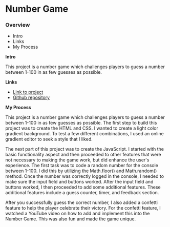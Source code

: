 # Number Game

### Overview

* Intro
* Links
* My Process

**Intro**

This project is a number game which challenges players to guess a number between 1-100 in as few guesses as possible. 

**Links**

* [Link to project](https://jtitak06.github.io/Number_Game/)
* [Github repository](https://github.com/jtitak06/Number_Game)

**My Process**

This project is a number game which challenges players to guess a number between 1-100 in as few guesses as possible. The first step to build this project was to create the HTML and CSS. I wanted to create a light color gradient background. To test a few different combinations, I used an online gradient editor to seek a style that I liked.

The next part of this project was to create the JavaScript. I started with the basic functionality aspect and then proceeded to other features that were not necessary to making the game work, but did enhance the user's experience. The first task was to code a random number for the console between 1-100. I did this by utilizing the Math.floor() and Math.random() method. Once the number was correctly logged in the console, I needed to make sure the input field and buttons worked. After the input field and buttons worked, I then proceeded to add some additional features. These additional features include a guess counter, timer, and feedback section.

After you successfully guess the correct number, I also added a confetti feature to help the player celebrate their victory. For the confetti feature, I watched a YouTube video on how to add and implement this into the Number Game. This was also fun and made the game unique.